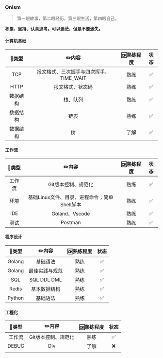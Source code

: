 ### Onism
> 第一眼故事，第二眼经历，第三眼生活，第四眼自己。

**积累、坚持、认真思考。可以迷茫，但是不要迷失。**

#### 计算机基础

|  🍭类型   |                  ✏️内容                  | 🆗熟练程度 | 状态 |
| :------: | :-------------------------------------: | :-------: | :--: |
|   TCP    | 报文格式、三次握手与四次挥手、TIME_WAIT |   熟练    |  ✅   |
|   HTTP   |            报文格式、状态码             |   熟练    |  ✅   |
| 数据结构 |                栈、队列                 |   熟练    |  ✅   |
| 数据结构 |                  链表                   |   熟练    |  ✅   |
| 数据结构 |                   树                    |   了解    |  ✅   |

#### 工作流

| 🍭类型  |                    ✏️内容                     | 🆗熟练程度 | 状态 |
| :----: | :------------------------------------------: | :-------: | :--: |
| 工作流 |             Git版本控制、规范化              |   熟练    |  ✅   |
|  环境  | 基础Linux文件、目录、进程命令；简单Shell脚本 |   熟练    |  ✅   |
|  IDE   |                Goland、Vscode                |   熟练    |  ✅   |
|  测试  |                   Postman                    |   熟练    |  ✅   |

#### 程序设计

| 🍭类型  |     ✏️内容      | 🆗熟练程度 | 状态 |
| :----: | :------------: | :-------: | :--: |
| Golang |    基础语法    |   熟练    |  ✅   |
| Golang | 最佳实践与规范 |   熟练    |  ✅   |
|  SQL   |  SQL DDL DML   |   熟练    |  ✅   |
| Redis  |  基本数据结构  |   熟练    |  ✅   |
| Python |    基础语法    |   熟练    |  ✅   |

#### 工程化

| 🍭类型  |        ✏️内容        | 🆗熟练程度 | 状态 |
| :----: | :-----------------: | :-------: | :--: |
| 工作流 | Git版本控制、规范化 |   熟练    |  ✅   |
| DEBUG  |         Dlv         |   了解    |  ❌   |
|        |                     |           |      |

